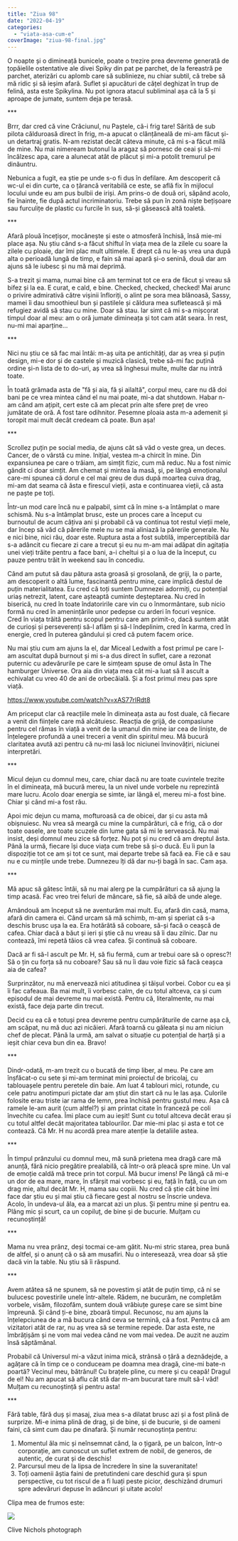 ```yaml
---
title: "Ziua 98"
date: "2022-04-19"
categories: 
  - "viata-asa-cum-e"
coverImage: "ziua-98-final.jpg"
---
```


O noapte și o dimineață bunicele, poate o trezire prea devreme generată de țopăielile ostentative ale divei Spiky din pat pe parchet, de la fereastră pe parchet, aterizări cu aplomb care să sublinieze, nu chiar subtil, că trebe să mă ridic și să ieșim afară. Suflet și apucături de cățel deghizat în trup de felină, asta este Spikylina. Nu pot ignora atacul subliminal așa că la 5 și aproape de jumate, suntem deja pe terasă. 

\*\*\*

Brrr, dar cred că vine Crăciunul, nu Paștele, că-i frig tare! Sărită de sub pilota călduroasă direct în frig, m-a apucat o clănțăneală de mi-am făcut și-un detartraj gratis. N-am rezistat decât câteva minute, că mi s-a făcut milă de mine. Nu mai nimeream butonul la aragaz să pornesc de ceai și să-mi încălzesc apa, care a alunecat atât de plăcut și mi-a potolit tremurul pe dinăuntru.

Nebunica a fugit, ea știe pe unde s-o fi dus în defilare. Am descoperit că wc-ul ei din curte, ca o țărancă veritabilă ce este, se află fix în mijlocul locului unde eu am pus bulbii de iriși. Am prins-o de două ori, săpând acolo, fie înainte, fie după actul incriminatoriu. Trebe să pun în zonă niște bețișoare sau furculițe de plastic cu furcile în sus, să-și găsească altă toaletă.

\*\*\*

Afară plouă încețișor, mocănește și este o atmosferă închisă, însă mie-mi place așa. Nu știu când s-a făcut shiftul în viața mea de la zilele cu soare la zilele cu ploaie, dar îmi plac mult ultimele. E drept că nu le-aș vrea una după alta o perioadă lungă de timp, e fain să mai apară și-o senină, două dar am ajuns să le iubesc și nu mă mai deprimă. 

S-a trezit și mama, numai bine că am terminat tot ce era de făcut și vreau să bifez și la ea. E curat, e cald, e bine. Checked, checked, checked! Mai arunc o privire admirativă către vișinii înfloriți, o alint pe sora mea blănoasă, Sassy, mamei îi dau smoothieul bun și pastilele și căldura mea sufletească și mă refugiez avidă să stau cu mine. Doar să stau. Iar simt că mi s-a mișcorat timpul doar al meu: am o oră jumate dimineața și tot cam atât seara. În rest, nu-mi mai aparține...

\*\*\*

Nici nu știu ce să fac mai întâi: m-aș uita pe antichități, dar aș vrea și puțin design, mi-e dor și de castele și muzică clasică, trebe să-mi fac puțină ordine și-n lista de to do-uri, aș vrea să înghesui multe, multe dar nu intră toate. 

În toată grămada asta de "fă și aia, fă și ailaltă", corpul meu, care nu dă doi bani pe ce vrea mintea când el nu mai poate, mi-a dat shutdown. Habar n-am când am ațipit, cert este că am plecat prin alte sfere preț de vreo jumătate de oră. A fost tare odihnitor. Pesemne ploaia asta m-a ademenit și toropit mai mult decât credeam că poate. Bun așa! 

\*\*\*

Scrollez puțin pe social media, de ajuns cât să văd o veste grea, un deces. Cancer, de o vârstă cu mine. Inițial, vestea m-a chircit în mine. Din expansiunea pe care o trăiam, am simțit fizic, cum mă reduc. Nu a fost nimic gândit ci doar simțit. Am chemat și mintea la masă, și, pe lângă emoționalul care-mi spunea că dorul e cel mai greu de dus după moartea cuiva drag, mi-am dat seama că ăsta e firescul vieții, asta e continuarea vieții, că asta ne paște pe toți. 

Într-un mod care încă nu e palpabil, simt că în mine s-a întâmplat o mare schismă. Nu s-a întâmplat brusc, este un proces care a început cu burnoutul de acum câțiva ani și probabil că va continua tot restul vieții mele, dar încep să văd că părerile mele nu se mai aliniază la părerile generale. Nu e nici bine, nici rău, doar este. Ruptura asta a fost subtilă, imperceptibilă dar s-a adâncit cu fiecare zi care a trecut și eu nu m-am mai adăpat din agitația unei vieți trăite pentru a face bani, a-i cheltui și a o lua de la început, cu pauze pentru trăit în weekend sau în concediu. 

Când am putut să dau pătura asta groasă și grosolană, de griji, la o parte, am descoperit o altă lume, fascinantă pentru mine, care implică destul de puțin materialitatea. Eu cred că toți suntem Dumnezei adormiți, cu potențial uriaș netrezit, latent, care așteaptă cuminte deșteptarea. Nu cred în biserică, nu cred în toate îndatoririle care vin cu o înmormântare, sub nicio formă nu cred în amenințările unor pedepse cu arderi în focuri veșnice. Cred în viața trăită pentru scopul pentru care am primit-o, dacă suntem atât de curioși și perseverenți să-l aflăm și să-l îndeplinim, cred în karma, cred în energie, cred în puterea gândului și cred că putem facem orice. 

Nu mai știu cum am ajuns la el, dar Miceal Ledwith a fost primul pe care l-am ascultat după burnout și mi s-a dus direct în suflet, care a rezonat puternic cu adevărurile pe care le simțeam spuse de omul ăsta în The hamburger Universe. Ora aia din viața mea cât mi-a luat să îl ascult a echivalat cu vreo 40 de ani de orbecăială. Și a fost primul meu pas spre viață.

https://www.youtube.com/watch?v=xAS77rIRdt8

Am priceput clar că reacțiile mele în dimineața asta au fost duale, că fiecare a venit din ființele care mă alcătuiesc. Reacția de grijă, de compasiune pentru cel rămas în viață a venit de la umanul din mine iar cea de liniște, de înțelegere profundă a unei treceri a venit din spiritul meu. Mă bucură claritatea avută azi pentru că nu-mi lasă loc niciunei învinovățiri, niciunei interpretări. 

\*\*\*

Micul dejun cu domnul meu, care, chiar dacă nu are toate cuvintele trezite în el dimineața, mă bucură mereu, la un nivel unde vorbele nu reprezintă mare lucru. Acolo doar energia se simte, iar lângă el, mereu mi-a fost bine. Chiar și când mi-a fost rău.

Apoi mic dejun cu mama, mofturoasă ca de obicei, dar și cu asta mă obișnuiesc. Nu vrea să meargă cu mine la cumpărături, că e frig, că o dor toate oasele, are toate scuzele din lume gata să mi le servească. Nu mai insist, deși domnul meu zice să forțez. Nu pot și nu cred că am dreptul ăsta. Până la urmă, fiecare își duce viața cum trebe să și-o ducă. Eu îi pun la dispoziție tot ce am și tot ce sunt, mai departe trebe să facă ea. Fie că e sau nu e cu mințile unde trebe. Dumnezeu îți dă dar nu-ți bagă în sac. Cam așa.

\*\*\*

Mă apuc să gătesc întâi, să nu mai alerg pe la cumpărături ca să ajung la timp acasă. Fac vreo trei feluri de mâncare, să fie, să aibă de unde alege. 

Amândouă am început să ne aventurăm mai mult. Eu, afară din casă, mama, afară din camera ei. Când urcam să mă schimb, m-am și speriat că s-a deschis brusc ușa la ea. Era hotărâtă să coboare, să-și facă o ceașcă de cafea. Chiar dacă a băut și ieri și știe că nu vreau să îi dau zilnic. Dar nu contează, îmi repetă tăios că vrea cafea. Și continuă să coboare.

Dacă ar fi să-l ascult pe Mr. H, să fiu fermă, cum ar trebui oare să o opresc?! Să o țin cu forța să nu coboare? Sau să nu îi dau voie fizic să facă ceașca aia de cafea?

Surprinzător, nu mă enervează nici atitudinea și tăișul vorbei. Cobor cu ea și îi fac cafeaua. Ba mai mult, îi vorbesc calm, de cu totul altceva, ca și cum episodul de mai devreme nu mai există. Pentru că, literalmente, nu mai există, face deja parte din trecut.

Decid cu ea că e totuși prea devreme pentru cumpărăturile de carne așa că, am scăpat, nu mă duc azi nicăieri. Afară toarnă cu găleata și nu am niciun chef de plecat. Până la urmă, am salvat o situație cu potențial de harță și a ieșit chiar ceva bun din ea. Bravo!

\*\*\*

Dindr-odată, m-am trezit cu o bucată de timp liber, al meu. Pe care am înșfăcat-o cu sete și mi-am terminat mini proiectul de bricolaj, cu tablouașele pentru peretele din baie. Am luat 4 tablouri mici, rotunde, cu cele patru anotimpuri pictate dar am știut din start că nu le las așa. Culorile folosite erau triste iar rama de lemn, prea închisă pentru gustul meu. Așa că ramele le-am aurit (cum altfel?) și am printat citate în franceză pe coli învechite cu cafea. Îmi place cum au ieșit! Sunt cu totul altceva decât erau și cu totul altfel decât majoritatea tablourilor. Dar mie-mi plac și asta e tot ce contează. Că Mr. H nu acordă prea mare atenție la detaliile astea.

\*\*\*

În timpul prânzului cu domnul meu, mă sună prietena mea dragă care mă anunță, fără nicio pregătire prealabilă, că într-o oră pleacă spre mine. Un val de emoție caldă mă trece prin tot corpul. Mă bucur imens! Pe lângă că mi-e un dor de ea mare, mare, în sfârșit mai vorbesc și eu, față în față, cu un om drag mie, altul decât Mr. H, mama sau copiii. Nu cred că știe cât bine îmi face dar știu eu și mai știu că fiecare gest al nostru se înscrie undeva. Acolo, în undeva-ul ăla, ea a marcat azi un plus. Și pentru mine și pentru ea. Plâng mic și scurt, ca un copiluț, de bine și de bucurie. Mulțam cu recunoștință!

\*\*\*

Mama nu vrea prânz, deși tocmai ce-am gătit. Nu-mi stric starea, prea bună de altfel, și o anunț că o să am musafiri. Nu o interesează, vrea doar să știe dacă vin la table. Nu știu să îi răspund.

\*\*\*

Avem atâtea să ne spunem, să ne povestim și atât de puțin timp, că ni se bulucesc povestirile unele într-altele. Râdem, ne bucurăm, ne completăm vorbele, visăm, filozofăm, suntem două vrăbiuțe gureșe care se simt bine împreună. Și când ți-e bine, zboară timpul. Recunosc, nu am ajuns la înțelepciunea de a mă bucura când ceva se termină, că a fost. Pentru că am vizitatori atât de rar, nu aș vrea să se termine repede. Dar asta este, ne îmbrățișăm și ne vom mai vedea când ne vom mai vedea. De auzit ne auzim însă săptămânal.

Probabil că Universul mi-a văzut inima mică, strânsă o țâră a deznădejde, a agățare că în timp ce o conduceam pe doamna mea dragă, cine-mi bate-n poartă? Vecinul meu, bătrânul! Cu brațele pline, cu mere și cu ceapă! Dragul de el! Nu am apucat să aflu cât stă dar m-am bucurat tare mult să-l văd! Mulțam cu recunoștință și pentru asta!

\*\*\*

Fără table, fără duș și masaj, ziua mea s-a dilatat brusc azi și a fost plină de surprize. Mi-e inima plină de drag, și de bine, și de bucurie, și de oameni faini, că simt cum dau pe dinafară. Și număr recunoștința pentru:

1. Momentul ăla mic și neînsemnat când, la o țigară, pe un balcon, într-o corporație, am cunoscut un suflet extrem de nobil, de generos, de autentic, de curat și de deschis!
2. Parcursul meu de la lipsa de încredere în sine la suveranitate!
3. Toți oamenii ăștia faini de pretutindeni care deschid gura și spun perspective, cu tot riscul de a fi luați peste picior, deschizând drumuri spre adevăruri depuse în adâncuri și uitate acolo!

Clipa mea de frumos este:

![](images/40d82d99a26044a4e8fab1391985a869.jpeg)

Clive Nichols photograph

